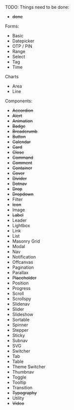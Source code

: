 


TODO: Things need to be done:
- ~~done~~


Forms:
- Basic
- Datepicker
- OTP / PIN
- Range
- Select
- Tag
- Time

Charts
- Area
- Line

Components:

- ~~Accordion~~
- ~~Alert~~
- ~~Animation~~
- ~~Badge~~
- ~~Breadcrumb~~
- ~~Button~~
- ~~Calendar~~
- ~~Card~~
- ~~Close~~
- ~~Command~~
- ~~Comment~~
- ~~Container~~
- ~~Cover~~
- ~~Divider~~
- ~~Dotnav~~
- ~~Drop~~
- ~~Dropdown~~
- Filter
- ~~Icon~~
- Image
- ~~Label~~
- Leader
- Lightbox
- Link
- List
- Masonry Grid
- Modal
- Nav
- Notification
- Offcanvas
- Pagination
- Parallax
- ~~Placeholder~~
- Position
- Progress
- Scroll
- Scrollspy
- Slidenav
- Slider
- Slideshow
- Sortable
- Spinner
- Stepper
- Sticky
- Subnav
- SVG
- Switcher
- Tab
- Table
- Theme Switcher
- Thumbnav
- Toggle
- Tooltip
- Transition
- ~~Typography~~
- Utility
- ~~Video~~